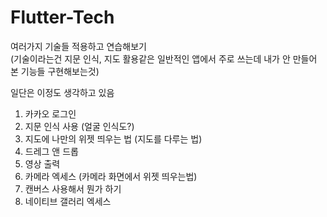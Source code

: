 # Flutter-Tech

여러가지 기술들 적용하고 연습해보기    
(기술이라는건 지문 인식, 지도 활용같은 일반적인 앱에서 주로 쓰는데 내가 안 만들어 본 기능들 구현해보는것)  

일단은 이정도 생각하고 있음  

1. 카카오 로그인 
2. 지문 인식 사용 (얼굴 인식도?) 
3. 지도에 나만의 위젯 띄우는 법 (지도를 다루는 법) 
4. 드레그 앤 드롭 
5. 영상 출력
6. 카메라 엑세스 (카메라 화면에서 위젯 띄우는법) 
7. 캔버스 사용해서 뭔가 하기 
8. 네이티브 갤러리 엑세스
